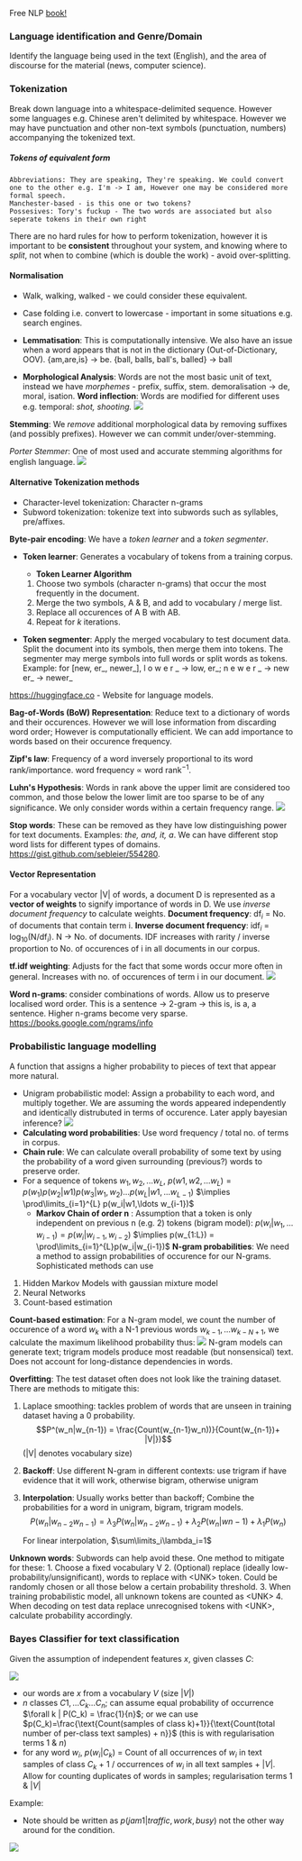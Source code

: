 Free NLP [book!](https://web.stanford.edu/~jurafsky/slp3/)

### Language identification and Genre/Domain
Identify the language being used in the text (English), and the area of discourse for the material (news, computer science).

### Tokenization
Break down language into a whitespace-delimited sequence. However some languages e.g. Chinese aren't delimited by whitespace. However we may have punctuation and other non-text symbols (punctuation, numbers) accompanying the tokenized text.

##### Tokens of equivalent form
	Abbreviations: They are speaking, They're speaking. We could convert one to the other e.g. I'm -> I am, However one may be considered more formal speech.
	Manchester-based - is this one or two tokens?
	Possesives: Tory's fuckup - The two words are associated but also seperate tokens in their own right

There are no hard rules for how to perform tokenization, however it is important to be **consistent** throughout your system, and knowing where to *split*, not when to combine (which is double the work) - avoid over-splitting.

#### Normalisation
- Walk, walking, walked - we could consider these equivalent.
- Case folding i.e. convert to lowercase - important in some situations e.g. search engines.

- **Lemmatisation**: This is computationally intensive. We also have an issue when a word appears that is not in the dictionary (Out-of-Dictionary, OOV).
	  {am,are,is} -> be.
	  {ball, balls, ball's, balled} -> ball
- **Morphological Analysis**: Words are not the most basic unit of text, instead we have *morphemes* - prefix, suffix, stem. 
	demoralisation -> de, moral, isation.
**Word inflection**: Words are modified for different uses e.g. temporal: *shot, shooting.*
![](misc/Pasted%20image%2020231003103949.png)

**Stemming**: We *remove* additional morphological data by removing suffixes (and possibly prefixes). However we can commit under/over-stemming.

*Porter Stemmer*: One of most used and accurate stemming algorithms for english language.
![](misc/Pasted%20image%2020231003104545.png)

#### Alternative Tokenization methods
- Character-level tokenization: Character n-grams
- Subword tokenization: tokenize text into subwords such as syllables, pre/affixes.

**Byte-pair encoding**: We have a *token learner* and a *token segmenter*.
- **Token learner**: Generates a vocabulary of tokens from a training corpus.
	- **Token Learner Algorithm**
	1. Choose two symbols (character n-grams) that occur the most frequently in the document.
	2. Merge the two symbols, A & B, and add to vocabulary / merge list.
	3. Replace all occurences of A B with AB.
	4. Repeat for *k* iterations.

 - **Token segmenter**: Apply the merged vocabulary to test document data. Split the document into its symbols, then merge them into tokens. The segmenter may merge symbols into full words or split words as tokens.
	 Example: for [new, er_, newer_], l o w e r _ -> low, er_; 
	 n e w e r _ -> new er_ -> newer_

https://huggingface.co - Website for language models.

**Bag-of-Words (BoW) Representation**: Reduce text to a dictionary of words and their occurences. However we will lose information from discarding word order; However is computationally efficient. We can add importance to words based on their occurence frequency.

**Zipf's law**: Frequency of a word inversely proportional to its word rank/importance. word frequency $\propto$ word rank$^{-1}$.

**Luhn's Hypothesis**: Words in rank above the upper limit are considered too common, and those below the lower limit are too sparse to be of any significance. We only consider words within a certain frequency range.
![](misc/Pasted%20image%2020231003112122.png)

**Stop words**: These can be removed as they have low distinguishing power for text documents. Examples: *the, and, it, a*. We can have different stop word lists for different types of domains. https://gist.github.com/sebleier/554280.

#### Vector Representation

For a vocabulary vector |V| of words, a document D is represented as a **vector of weights** to signify importance of words in D. We use *inverse document frequency* to calculate weights.
**Document frequency**: df$_{i}$ = No. of documents that contain term i. 
**Inverse document frequency**: idf$_{i}$ = log$_{10}$(N/df$_{i}$). N -> No. of documents.
IDF increases with rarity / inverse proportion to No. of occurences of i in all documents in our corpus.

**tf.idf weighting**: Adjusts for the fact that some words occur more often in general. Increases with no. of occurences of term i in our document.
![](misc/Pasted%20image%2020231003113834.png)

**Word n-grams**: consider combinations of words. Allow us to preserve localised word order. 
	This is a sentence -> 2-gram -> this is, is a, a sentence.
Higher n-grams become very sparse. https://books.google.com/ngrams/info

### Probabilistic language modelling 
A function that assigns a higher probability to pieces of text that appear more natural.
- Unigram probabilistic model: Assign a probability to each word, and multiply together. We are assuming the words appeared independently and identically distrubuted in terms of occurence. Later apply bayesian inference? 
 ![](misc/Pasted%20image%2020231003114351.png)
- **Calculating word probabilities**: Use word frequency / total no. of terms in corpus.
- **Chain rule**: We can calculate overall probability of some text by using the probability of a word given surrounding (previous?) words to preserve order.
- 
	For a sequence of tokens $w_1, w_2, ... w_L$, $p(w1,w2,...w_L)=p(w_1)p(w_2|w1)p(w_3|w_1, w_2)\ldots p(w_L|w1,\ldots w_{L-1})$
	$\implies \prod\limits_{i=1}^{L} p(w_i|w1,\ldots w_{i-1})$
	- **Markov Chain of order n** : Assumption that a token is only independent on previous n (e.g. 2) tokens (bigram model):
	$p(w_i|w_1,\ldots w_{i-1})=p(w_i | w_{i-1}, w_{i-2})$
	$\implies p(w_{1:L}) = \prod\limits_{i=1}^{L}p(w_i|w_{i-1})$
**N-gram probabilities**: We need a method to assign probabilities of occurence for our N-grams. Sophisticated methods can use
1. Hidden Markov Models with gaussian mixture model
2. Neural Networks
3. Count-based estimation

**Count-based estimation**: For a N-gram model, we count the number of occurence of a word $w_k$ with a N-1 previous words $w_{k-1},\ldots w_{k-N+1}$, we calculate the maximum likelihood probability thus:
![](misc/Pasted%20image%2020231003144340.png)
N-gram models can generate text; trigram models produce most readable (but nonsensical) text. Does not account for long-distance dependencies in words.

**Overfitting**: The test dataset often does not look like the training dataset. There are methods to mitigate this:
1. Laplace smoothing: tackles problem of words that are unseen in training dataset having a 0 probability.
	$$P^(w_n|w_{n-1}) = \frac{Count(w_{n-1}w_n))}{Count(w_{n-1})+ |V|})$$
	(|V| denotes vocabulary size)

2. **Backoff**: Use different N-gram in different contexts: use trigram if have evidence that it will work, otherwise bigram, otherwise unigram
3. **Interpolation**: Usually works better than backoff; Combine the probabilities for a word in unigram, bigram, trigram models.
	$$P(w_n|w_{n-2}w_{n-1}) = \lambda_3P(w_n|w_{n-2}w_{n-1})+\lambda_2P(w_n|w{n-1})+\lambda_1P(w_n)$$

	For linear interpolation, $\sum\limits_i\lambda_i=1$

**Unknown words**: Subwords can help avoid these. One method to mitigate for these:
	1. Choose a fixed vocabulary V
	2. (Optional) replace (ideally low-probability/unsignificant), words to replace with \<UNK> token. Could be randomly chosen or all those below a certain probability threshold.
	3. When training probabilistic model, all unknown tokens are counted as \<UNK>
	4. When decoding on test data replace unrecognised tokens with \<UNK>, calculate probability accordingly.



### Bayes Classifier for text classification

Given the assumption of independent features $x$, given classes $C$:

![](misc/Pasted%20image%2020240123221534.png)

- our words are $x$ from a vocabulary $V$ (size $|V|$)
- $n$ classes $C1, \dots C_k \dots C_n$; can assume equal probability of occurrence $\forall k | P(C_k) = \frac{1}{n}$; or we can use $p(C_k)=\frac{\text{Count(samples of class k)+1}}{\text{Count(total number of per-class text samples) + n}}$ (this is with regularisation terms 1 & $n$)
- for any word $w_i$, $p(w_i|C_k)$ = Count of all occurrences of $w_i$ in text samples of class $C_k$ + 1 / occurrences of $w_i$ in all text samples + $|V|$. Allow for counting duplicates of words in samples; regularisation terms 1 & $|V|$
 
Example:

- Note should be written as $p(jam1|{traffic,work,busy})$ not the other way around for the condition.

![](misc/Pasted%20image%2020240123221607.png)







